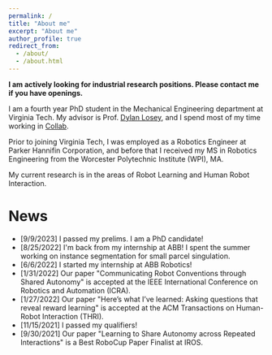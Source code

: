 ```yaml
---
permalink: /
title: "About me"
excerpt: "About me"
author_profile: true
redirect_from: 
  - /about/
  - /about.html
---
```


**I am actively looking for industrial research positions. Please contact me if you have openings.**

I am a fourth year PhD student in the Mechanical Engineering department at Virginia Tech. My advisor is Prof. [Dylan Losey](https://dylanlosey.com/), and I spend most of my time working in [Collab](https://collab.me.vt.edu/). 

Prior to joining Virginia Tech, I was employed as a Robotics Engineer at Parker Hannifin Corporation, and before that I received my MS in Robotics Engineering from the Worcester Polytechnic Institute (WPI), MA.

My current research is in the areas of Robot Learning and Human Robot Interaction.

# News
- [9/9/2023] I passed my prelims. I am a PhD candidate!
- [8/25/2022] I'm back from my internship at ABB! I spent the summer working on instance segmentation for small parcel singulation.
- [6/6/2022] I started my internship at ABB Robotics!
- [1/31/2022] Our paper "Communicating Robot Conventions through Shared Autonomy" is accepted at the IEEE International Conference on Robotics and Automation (ICRA).
- [1/27/2022] Our paper "Here’s what I’ve learned: Asking questions that reveal reward learning" is accepted at the ACM Transactions on Human-Robot Interaction (THRI).
- [11/15/2021] I passed my qualifiers! 
- [9/30/2021] Our paper "Learning to Share Autonomy across Repeated Interactions" is a Best RoboCup Paper Finalist at IROS. 